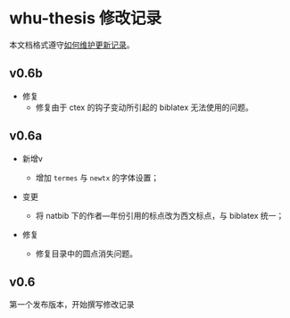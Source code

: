# whu-thesis 修改记录

本文档格式遵守[如何维护更新记录](https://keepachangelog.com/zh-CN/1.0.0/)。

## v0.6b

* 修复
    - 修复由于 ctex 的钩子变动所引起的 biblatex 无法使用的问题。

## v0.6a

* 新增v
    - 增加 `termes` 与 `newtx` 的字体设置；

* 变更
    - 将 natbib 下的作者—年份引用的标点改为西文标点，与 biblatex 统一；

* 修复
    - 修复目录中的圆点消失问题。

## v0.6

第一个发布版本，开始撰写修改记录
